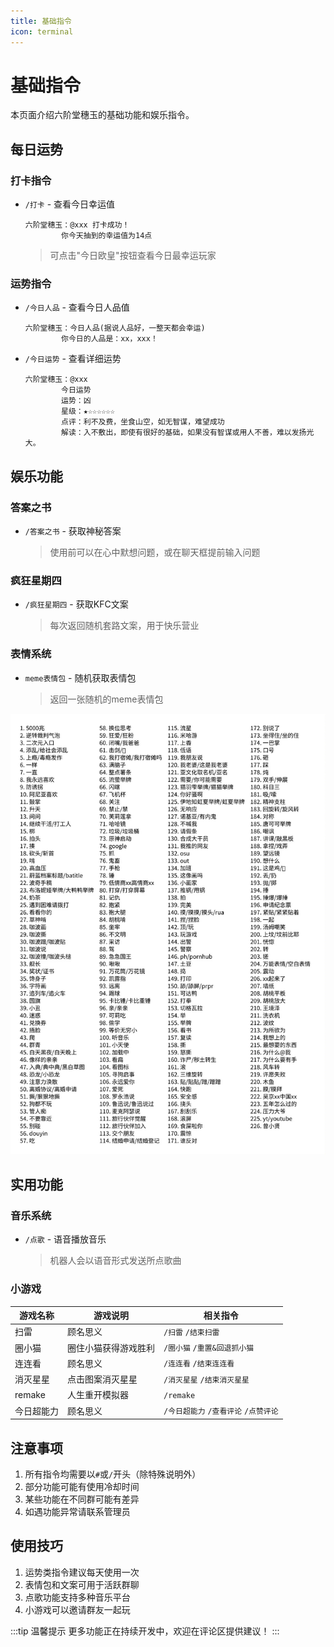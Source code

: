 ```yaml
---
title: 基础指令
icon: terminal
---
```


# 基础指令

本页面介绍六阶堂穗玉的基础功能和娱乐指令。

## 每日运势

### 打卡指令
- `/打卡` - 查看今日幸运值
  ```
  六阶堂穗玉：@xxx 打卡成功！
          你今天抽到的幸运值为14点
  ```
  > 可点击"今日欧皇"按钮查看今日最幸运玩家

### 运势指令
- `/今日人品` - 查看今日人品值
  ```
  六阶堂穗玉：今日人品(据说人品好，一整天都会幸运)
          你今日的人品是：xx，xxx！
  ```

- `/今日运势` - 查看详细运势
  ```
  六阶堂穗玉：@xxx
          今日运势
          运势：凶
          星级：★☆☆☆☆☆☆
          点评：利不及费，坐食山空，如无智谋，难望成功
          解读：入不敷出，即使有很好的基础，如果没有智谋或用人不善，难以发扬光大。
  ```

## 娱乐功能

### 答案之书
- `/答案之书` - 获取神秘答案
  > 使用前可以在心中默想问题，或在聊天框提前输入问题

### 疯狂星期四
- `/疯狂星期四` - 获取KFC文案
  > 每次返回随机套路文案，用于快乐营业

### 表情系统
- `meme表情包` - 随机获取表情包
  > 返回一张随机的meme表情包

![meme表情包](../../.vuepress/public/assets/image/bot/basic/1.jpeg)

## 实用功能

### 音乐系统
- `/点歌` - 语音播放音乐
  > 机器人会以语音形式发送所点歌曲

### 小游戏

| 游戏名称 | 游戏说明 | 相关指令 |
|---------|---------|---------|
| 扫雷 | 顾名思义 | `/扫雷` `/结束扫雷` |
| 圈小猫 | 圈住小猫获得游戏胜利 | `/圈小猫` `/重置&回退抓小猫` |
| 连连看 | 顾名思义 | `/连连看` `/结束连连看` |
| 消灭星星 | 点击图案消灭星星 | `/消灭星星` `/结束消灭星星` |
| remake | 人生重开模拟器 | `/remake` |
| 今日超能力 | 顾名思义 | `/今日超能力` `/查看评论` `/点赞评论` |

## 注意事项

1. 所有指令均需要以`#`或`/`开头（除特殊说明外）
2. 部分功能可能有使用冷却时间
3. 某些功能在不同群可能有差异
4. 如遇功能异常请联系管理员

## 使用技巧

1. 运势类指令建议每天使用一次
2. 表情包和文案可用于活跃群聊
3. 点歌功能支持多种音乐平台
4. 小游戏可以邀请群友一起玩

:::tip 温馨提示
更多功能正在持续开发中，欢迎在评论区提供建议！
:::




